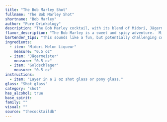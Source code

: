 ```yaml
---
title: "The Bob Marley Shot"
fullname: "The Bob Marley Shot"
shortname: "Bob Marley"
author: "Pure Drinkology"
description: "The Bob Marley cocktail, with its blend of Midori, Jägermeister, and Goldschlager, is a unique concoction that defies easy categorization. While it exhibits elements of the shooter family with its potent and layered flavors, its origin remains shrouded in mystery.  "
flavor_description: "The Bob Marley is a sweet and spicy adventure.  Midori's vibrant melon sweetness takes center stage, with Jägermeister adding a warming herbal kick and a touch of bitterness.  Goldschlager's cinnamon and gold flake provide a lingering, warming spice that balances the overall sweetness.  The result is a unique cocktail that's both refreshing and surprisingly complex. "
bartender_tips: "This sounds like a fun, but potentially challenging combination!  Here's the key: **temperature**. The Midori needs to be cold, so chill it in advance.  The Jägermeister and Goldschlager will be best served very cold too, so use a chilled mixing glass.  This will ensure the flavors blend properly and don't become overly strong.  Also, a good shake is essential to bring out the full potential of the cocktail. "
ingredients:
  - item: "Midori Melon Liqueur"
    measure: "0.5 oz"
  - item: "Jägermeister"
    measure: "0.5 oz"
  - item: "Goldschlager"
    measure: "0.5 oz"
instructions:
  - item: "Layer in a 2 oz shot glass or pony glass."
glass: "Shot glass"
category: "shot"
has_alcohol: true
base_spirit:
family: ""
visual: ""
source: "thecocktaildb"
---
```


